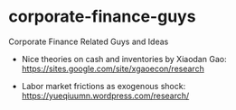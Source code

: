 # corporate-finance-guys
Corporate Finance Related Guys and Ideas



- Nice theories on cash and inventories by Xiaodan Gao:  
https://sites.google.com/site/xgaoecon/research

- Labor market frictions as exogenous shock:          
https://yueqiuumn.wordpress.com/research/
